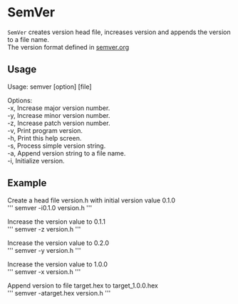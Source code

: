 # SemVer

`SemVer` creates version head file, increases version and appends the version to a file name.  
The version format defined in [semver.org](http://semver.org)

## Usage

Usage: semver [option] [file]  
  
Options:  
-x,  Increase major version number.  
-y,  Increase minor version number.  
-z,  Increase patch version number.  
-v,  Print program version.  
-h,  Print this help screen.  
-s,  Process simple version string.  
-a,  Append version string to a file name.  
-i,  Initialize version. 

## Example

Create a head file version.h with initial version value 0.1.0  
'''
semver -i0.1.0 version.h
'''

Increase the version value to 0.1.1  
'''
semver -z version.h
'''

Increase the version value to 0.2.0  
'''
semver -y version.h
'''

Increase the version value to 1.0.0  
'''
semver -x version.h
'''

Append version to file target.hex to target_1.0.0.hex  
'''
semver -atarget.hex version.h
'''



